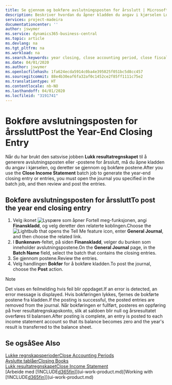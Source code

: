 ```yaml
---
title: Se gjennom og bokføre avslutningsposten for årsslutt | Microsoft-dokumentasjon
description: Beskriver hvordan du åpner kladden du angav i kjørselen Lukk resultatregnskapet, og deretter ser gjennom og bokfører avslutningsposten for årsslutt.
services: project-madeira
documentationcenter: ''
author: jswymer
ms.service: dynamics365-business-central
ms.topic: article
ms.devlang: na
ms.tgt_pltfrm: na
ms.workload: na
ms.search.keywords: year closing, close accounting period, close fiscal year, bank account detailed trial balance
ms.date: 04/01/2020
ms.author: jswymer
ms.openlocfilehash: 1fa624ecda5914c0ba4e395025f051bc5d8cc457
ms.sourcegitcommit: 88e4b30eaf6fa32af0c1452ce2f85ff1111c75e2
ms.translationtype: HT
ms.contentlocale: nb-NO
ms.lasthandoff: 04/01/2020
ms.locfileid: "3191741"
---
```

# <a name="post-the-year-end-closing-entry"></a><span data-ttu-id="fbaa2-103">Bokføre avslutningsposten for årsslutt</span><span class="sxs-lookup"><span data-stu-id="fbaa2-103">Post the Year-End Closing Entry</span></span>
<span data-ttu-id="fbaa2-104">Når du har brukt den satsvise jobben **Lukk resultatregnskapet** til å generere avslutningsposten eller -postene for årsslutt, må du åpne kladden du angav i kjørselen, og deretter se gjennom og bokføre postene.</span><span class="sxs-lookup"><span data-stu-id="fbaa2-104">After you use the **Close Income Statement** batch job to generate the year-end closing entry or entries, you must open the journal you specified in the batch job, and then review and post the entries.</span></span>

## <a name="to-post-the-year-end-closing-entry"></a><span data-ttu-id="fbaa2-105">Bokføre avslutningsposten for årsslutt</span><span class="sxs-lookup"><span data-stu-id="fbaa2-105">To post the year end closing entry</span></span>
1. <span data-ttu-id="fbaa2-106">Velg ikonet ![Lyspære som åpner Fortell meg-funksjonen](media/ui-search/search_small.png "Fortell hva du vil gjøre"), angi **Finanskladd**, og velg deretter den relaterte koblingen.</span><span class="sxs-lookup"><span data-stu-id="fbaa2-106">Choose the ![Lightbulb that opens the Tell Me feature](media/ui-search/search_small.png "Tell me what you want to do") icon, enter **General Journal**, and then choose the related link.</span></span>
2. <span data-ttu-id="fbaa2-107">I **Bunkenavn**-feltet, på siden **Finanskladd**, velger du bunken som inneholder avslutningspostene.</span><span class="sxs-lookup"><span data-stu-id="fbaa2-107">On the **General Journal** page, in the **Batch Name** field, select the batch that contains the closing entries.</span></span>
3. <span data-ttu-id="fbaa2-108">Se gjennom postene.</span><span class="sxs-lookup"><span data-stu-id="fbaa2-108">Review the entries.</span></span>
4. <span data-ttu-id="fbaa2-109">Velg handlingen **Bokfør** for å bokføre kladden.</span><span class="sxs-lookup"><span data-stu-id="fbaa2-109">To post the journal, choose the **Post** action.</span></span>

> [!NOTE]  
>   <span data-ttu-id="fbaa2-110">Det vises en feilmelding hvis feil blir oppdaget.</span><span class="sxs-lookup"><span data-stu-id="fbaa2-110">If an error is detected, an error message is displayed.</span></span> <span data-ttu-id="fbaa2-111">Hvis bokføringen lykkes, fjernes de bokførte postene fra kladden.</span><span class="sxs-lookup"><span data-stu-id="fbaa2-111">If the posting is successful, the posted entries are removed from the journal.</span></span> <span data-ttu-id="fbaa2-112">Når bokføringen er fullført, posteres en oppføring på hver resultatregnskapskonto, slik at saldoen blir null og årsresultatet overføres til balansen.</span><span class="sxs-lookup"><span data-stu-id="fbaa2-112">After posting is complete, an entry is posted to each income statement account so that its balance becomes zero and the year's result is transferred to the balance sheet.</span></span>

## <a name="see-also"></a><span data-ttu-id="fbaa2-113">Se også</span><span class="sxs-lookup"><span data-stu-id="fbaa2-113">See Also</span></span>
[<span data-ttu-id="fbaa2-114">Lukke regnskapsperioder</span><span class="sxs-lookup"><span data-stu-id="fbaa2-114">Close Accounting Periods</span></span>](year-close-account-periods.md)  
[<span data-ttu-id="fbaa2-115">Avslutte tablåer</span><span class="sxs-lookup"><span data-stu-id="fbaa2-115">Closing Books</span></span>](year-close-books.md)  
[<span data-ttu-id="fbaa2-116">Lukk resultatregnskapet</span><span class="sxs-lookup"><span data-stu-id="fbaa2-116">Close Income Statement</span></span>](year-close-income-statement.md)  
<span data-ttu-id="fbaa2-117">[Arbeide med [!INCLUDE[d365fin](includes/d365fin_md.md)]](ui-work-product.md)</span><span class="sxs-lookup"><span data-stu-id="fbaa2-117">[Working with [!INCLUDE[d365fin](includes/d365fin_md.md)]](ui-work-product.md)</span></span>
